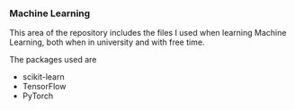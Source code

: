 ### Machine Learning

This area of the repository includes the files I used when learning Machine Learning, both when in university and with free time.

The packages used are
- scikit-learn
- TensorFlow
- PyTorch